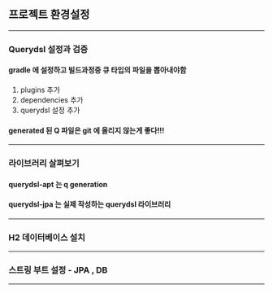## 프로젝트 환경설정
---

### Querydsl 설정과 검증
#### gradle 에 설정하고 빌드과정중 큐 타입의 파일을 뽑아내야함
1. plugins 추가
2. dependencies 추가
3. querydsl 설정 추가
#### generated 된 Q 파일은 git 에 올리지 않는게 좋다!!!

---

### 라이브러리 살펴보기
#### querydsl-apt 는 q generation
#### querydsl-jpa 는 실제 작성하는 querydsl 라이브러리

---
### H2 데이터베이스 설치

---

### 스트링 부트 설정 - JPA , DB
---